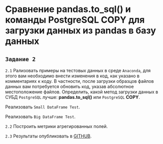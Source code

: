 # Сравнение pandas.to_sql() и команды PostgreSQL COPY для загрузки данных из pandas в базу данных

## `Задание 2`

`2.1` Рализовать примеры на тестовых данных в среде `Anaconda`, для этого вам необходимо внести изменения в код, как указано в комментариях к коду. 
В частности, после загрузки образцов файлов данных вам потребуется обновить код, указав абсолютное местоположение файлов. Определить, какой метод загрузки данных в СУБД `PostgreSQL` лучше: **pandas.to_sql()** или `PostgreSQL` **COPY**.

  Реализовать  `Small DataFrame Test`.
  
  Реализовать  `Big DataFrame Test`.

`2.2` Построить метрики агрегированных полей.

`2.3` Результаты опубликовать в [GITHUB](https://github.com/).
